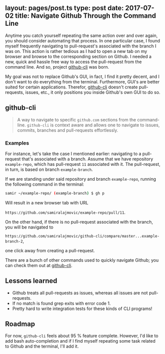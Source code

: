 layout: pages/post.ts
type: post
date: 2017-07-02
title: Navigate Github Through the Command Line
---

Anytime you catch yourself repeating the same action over and over again, you should consider automating that process.
In one particular case, I found myself frequently navigating to pull-request's associated with the branch I was on. This action is rather tedious as I had to open a new tab on my browser and browse to the corresponding section on Github.
I needed a new, quick and hassle free way to access the pull-request from the command line. And so, project [github-cli](https://github.com/samiralajmovic/github-cli) was born.

My goal was not to replace Github's GUI, in fact, I find it pretty decent, and I don't  want to do everything from the terminal. Furthermore, GUI's are better suited for certain applications. Therefor, [github-cli](https://github.com/samiralajmovic/github-cli) doesn't create pull-requests, issues, etc., it only positions you inside Github's own GUI to do so.

## github-cli

> A way to navigate to specific `github.com` sections from the command-line. `github-cli` is context aware and allows one to navigate to issues, commits, branches and pull-requests effortlessly.

### Examples

For instance, let's take the case I mentioned earlier: navigating to a pull-request that's associated with a branch. Assume that we have repository `example-repo`, which has pull-request `11` associated with it. The pull-request, in turn, is based on branch `example-branch`.

If we are standing under said repository and branch `example-repo`, running the following command in the terminal:

```sh
samir ~/example-repo/ (example-branch) $ gh p
```

Will result in a new browser tab with URL

`https://github.com/samiralajmovic/example-repo/pull/11`.

On the other hand, if there is no pull-request associated with the branch, you will be navigated to

`https://github.com/samiralajmovic/github-cli/compare/master...example-branch-2`,


one click away from creating a pull-request.

There are a bunch of other commands used to quickly navigate Github; you can check them out at [github-cli](https://github.com/samiralajmovic/github-cli).

## Lessons learned

* Github treats all pull-requests as issues, whereas all issues are not pull-requests.
* If no match is found grep exits with error code 1.
* Pretty hard to write integration tests for these kinds of CLI programs!

## Roadmap

For now, `github-cli` feels about 95 % feature complete. However, I'd like to add bash auto-completion and if I find myself repeating some task related to Github and the terminal, I'll add it.
